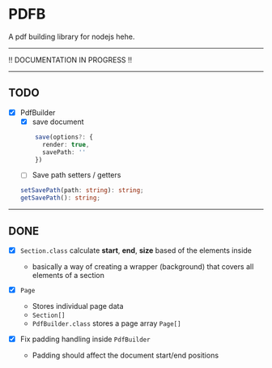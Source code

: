 # PDFB

A pdf building library for nodejs hehe.

---

!! DOCUMENTATION IN PROGRESS !!

---

## TODO
* [x] PdfBuilder 
  * [x] save document
  ```typescript
      save(options?: {
        render: true,
        savePath: ''
      })
  ```
  * [ ] Save path setters / getters
  ```typescript
  setSavePath(path: string): string;
  getSavePath(): string;
  ``` 

---

## DONE


* [x] ```Section.class``` calculate **start**, **end**, **size** based of the elements inside
  * basically a way of creating a wrapper (background) that covers all elements of a section

* [x] ```Page```
  * Stores individual page data
  * ```Section[]```
  * ```PdfBuilder.class``` stores a page array ```Page[]```

* [x] Fix padding handling inside ```PdfBuilder```
  * Padding should affect the document start/end positions
